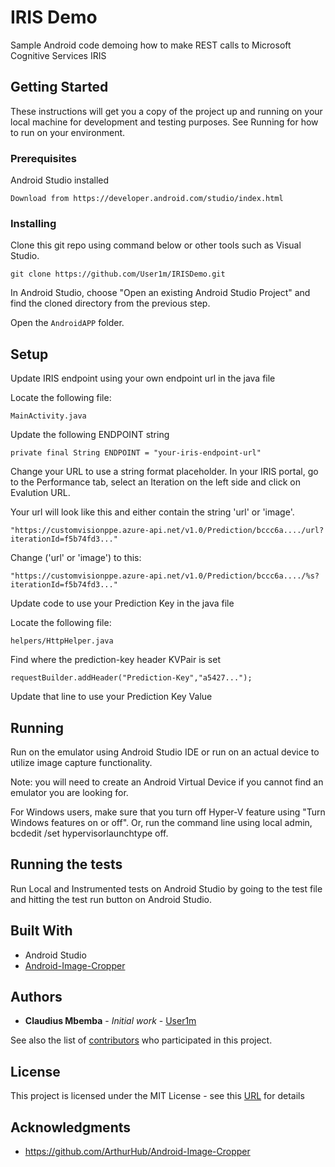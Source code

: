  # IRIS Demo

Sample Android code demoing how to make REST calls to Microsoft Cognitive Services IRIS

## Getting Started

These instructions will get you a copy of the project up and running on your local machine for development and testing purposes. See Running for how to run on your environment.

### Prerequisites

Android Studio installed

```
Download from https://developer.android.com/studio/index.html
```

### Installing

Clone this git repo using command below or other tools such as Visual Studio.
```
git clone https://github.com/User1m/IRISDemo.git
```

In Android Studio, choose "Open an existing Android Studio Project" and find the cloned directory from the previous step.

Open the `AndroidAPP` folder.

## Setup

Update IRIS endpoint using your own endpoint url in the java file

Locate the following file:
```
MainActivity.java
```

Update the following ENDPOINT string
```
private final String ENDPOINT = "your-iris-endpoint-url"
```

Change your URL to use a string format placeholder. In your IRIS portal, go to the Performance tab, select an Iteration on the left side and click on Evalution URL.

Your url will look like this and either contain the string 'url' or 'image'.
```
"https://customvisionppe.azure-api.net/v1.0/Prediction/bccc6a..../url?iterationId=f5b74fd3..."
```
Change ('url' or 'image') to this:
```
"https://customvisionppe.azure-api.net/v1.0/Prediction/bccc6a..../%s?iterationId=f5b74fd3..."
```

Update code to use your Prediction Key in the java file

Locate the following file:
```
helpers/HttpHelper.java
```

Find where the prediction-key header KVPair is set
```
requestBuilder.addHeader("Prediction-Key","a5427...");
```

Update that line to use your Prediction Key Value

## Running

Run on the emulator using Android Studio IDE or run on an actual device to utilize image capture functionality. 

Note: you will need to create an Android Virtual Device if you cannot find an emulator you are looking for. 

For Windows users, make sure that you turn off Hyper-V feature using "Turn Windows features on or off". Or, run the command line using local admin, bcdedit /set hypervisorlaunchtype off.

## Running the tests

Run Local and Instrumented tests on Android Studio by going to the test file and hitting the test run button on Android Studio.

## Built With

* Android Studio
* [Android-Image-Cropper](https://github.com/ArthurHub/Android-Image-Cropper)

## Authors

* **Claudius Mbemba** - *Initial work* - [User1m](https://github.com/user1m)

See also the list of [contributors](https://github.com/User1m/IRISDemo/contributors) who participated in this project.

## License

This project is licensed under the MIT License - see this [URL](https://opensource.org/licenses/MIT) for details

## Acknowledgments

* https://github.com/ArthurHub/Android-Image-Cropper
